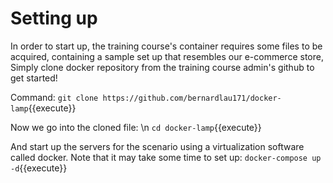 # Setting up

In order to start up, the training course's container requires some files to be acquired, containing a sample set up that resembles our e-commerce store, Simply clone docker repository from the training course admin's github to get started!

Command:
`git clone https://github.com/bernardlau171/docker-lamp`{{execute}}


Now we go into the cloned file: \n
`cd docker-lamp`{{execute}}

And start up the servers for the scenario using a virtualization software called docker. Note that it may take some time to set up:
`docker-compose up -d`{{execute}}
